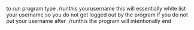 to run program type ./runthis yourusername 
this will essentially white list your username so you do not get logged out by the program
if you do not put your username after ./runthis the program will intentionally end
